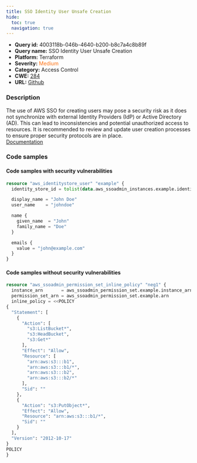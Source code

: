 ```yaml
---
title: SSO Identity User Unsafe Creation
hide:
  toc: true
  navigation: true
---
```


<style>
  .highlight .hll {
    background-color: #ff171742;
  }
  .md-content {
    max-width: 1100px;
    margin: 0 auto;
  }
</style>

-   **Query id:** 4003118b-046b-4640-b200-b8c7a4c8b89f
-   **Query name:** SSO Identity User Unsafe Creation
-   **Platform:** Terraform
-   **Severity:** <span style="color:#ff7213">Medium</span>
-   **Category:** Access Control
-   **CWE:** <a href="https://cwe.mitre.org/data/definitions/284.html" onclick="newWindowOpenerSafe(event, 'https://cwe.mitre.org/data/definitions/284.html')">284</a>
-   **URL:** [Github](https://github.com/Checkmarx/kics/tree/master/assets/queries/terraform/aws/sso_policy_with_full_priveleges_copy)

### Description
The use of AWS SSO for creating users may pose a security risk as it does not synchronize with external Identity Providers (IdP) or Active Directory (AD). This can lead to inconsistencies and potential unauthorized access to resources. It is recommended to review and update user creation processes to ensure proper security protocols are in place.<br>
[Documentation](https://registry.terraform.io/providers/hashicorp/aws/latest/docs/resources/identitystore_user)

### Code samples
#### Code samples with security vulnerabilities
```tf title="Positive test num. 1 - tf file" hl_lines="1"
resource "aws_identitystore_user" "example" {
  identity_store_id = tolist(data.aws_ssoadmin_instances.example.identity_store_ids)[0]

  display_name = "John Doe"
  user_name    = "johndoe"

  name {
    given_name  = "John"
    family_name = "Doe"
  }

  emails {
    value = "john@example.com"
  }
}

```


#### Code samples without security vulnerabilities
```tf title="Negative test num. 1 - tf file"
resource "aws_ssoadmin_permission_set_inline_policy" "neg1" {
  instance_arn       = aws_ssoadmin_permission_set.example.instance_arn
  permission_set_arn = aws_ssoadmin_permission_set.example.arn
  inline_policy = <<POLICY
{
  "Statement": [
    {
      "Action": [
        "s3:ListBucket*",
        "s3:HeadBucket",
        "s3:Get*"
      ],
      "Effect": "Allow",
      "Resource": [
        "arn:aws:s3:::b1",
        "arn:aws:s3:::b1/*",
        "arn:aws:s3:::b2",
        "arn:aws:s3:::b2/*"
      ],
      "Sid": ""
    },
    {
      "Action": "s3:PutObject*",
      "Effect": "Allow",
      "Resource": "arn:aws:s3:::b1/*",
      "Sid": ""
    }
  ],
  "Version": "2012-10-17"
}
POLICY
}

```
